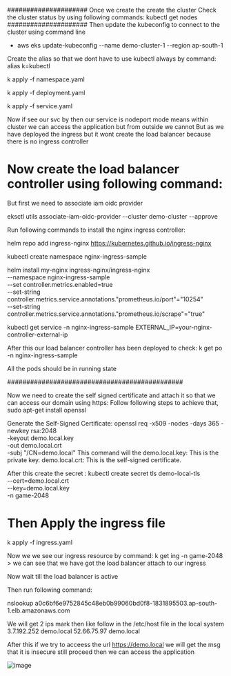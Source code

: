 #####################
Once we create the create the cluster
Check the cluster status by using following commands:
kubectl get nodes
#####################
Then update the kubeconfig to connect to the cluster using command line
- aws eks update-kubeconfig --name demo-cluster-1 --region ap-south-1


Create the alias so that we dont have to use kubectl always by command: alias k=kubectl

k apply -f namespace.yaml

k apply -f deployment.yaml

k apply -f service.yaml

Now if see our svc by then our service is nodeport mode means within cluster we can access the application but from outside we cannot
But as we have deployed the ingress but it wont create the load balancer because there is no ingress controller 


# Now create the load balancer controller using following command:

But first we need to associate iam oidc provider

eksctl utils associate-iam-oidc-provider --cluster demo-cluster --approve

Run following commands to install the nginx ingress controller:

helm repo add ingress-nginx https://kubernetes.github.io/ingress-nginx

kubectl create namespace nginx-ingress-sample

helm install my-nginx ingress-nginx/ingress-nginx \
--namespace nginx-ingress-sample \
--set controller.metrics.enabled=true \
--set-string controller.metrics.service.annotations."prometheus\.io/port"="10254" \
--set-string controller.metrics.service.annotations."prometheus\.io/scrape"="true"

kubectl get service -n nginx-ingress-sample
EXTERNAL_IP=your-nginx-controller-external-ip

After this our load balancer controller has been deployed to check:
k get po -n nginx-ingress-sample

All the pods should be in running state

##############################################

Now we need to create the self signed certificate and attach it so that we can access our domain using https:
Follow following steps to achieve that,
sudo apt-get install openssl

Generate the Self-Signed Certificate:
openssl req -x509 -nodes -days 365 -newkey rsa:2048 \
    -keyout demo.local.key \
    -out demo.local.crt \
    -subj "/CN=demo.local"
This command will the 
demo.local.key: This is the private key.
demo.local.crt: This is the self-signed certificate.

After this create the secret :
kubectl create secret tls demo-local-tls \
    --cert=demo.local.crt \
    --key=demo.local.key \
    -n game-2048
# Then Apply the ingress file
k apply -f ingress.yaml

Now we we see our ingress resource by command:
k get ing -n game-2048 > we can see that we have got the load balancer attach to our ingress

Now wait till the load balancer is active

Then run following command:

nslookup a0c6bf6e9752845c48eb0b99060bd0f8-1831895503.ap-south-1.elb.amazonaws.com

We will get 2 ips mark then like follow in the /etc/host file in the local system
3.7.192.252 demo.local
52.66.75.97 demo.local

After this if we try to acceess the url https://demo.local we will get the msg that it is insecure still proceed then
we can access the application

![image](https://github.com/user-attachments/assets/f6fd9f7e-1ab0-4ae0-8967-1493b040f26a)

